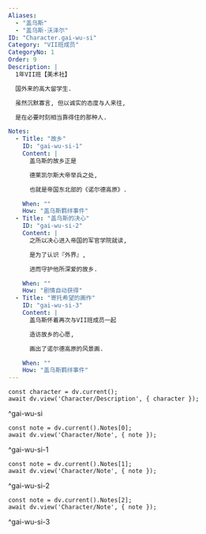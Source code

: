```yaml
---
Aliases:
  - "盖乌斯"
  - "盖乌斯·沃泽尔"
ID: "Character.gai-wu-si"
Category: "VII班成员"
CategoryNo: 1
Order: 9
Description: |
  1年VII班【美术社】

  国外来的高大留学生.

  虽然沉默寡言, 但以诚实的态度与人来往,

  是在必要时刻相当靠得住的那种人.

Notes:
  - Title: "故乡"
    ID: "gai-wu-si-1"
    Content: |
      盖乌斯的故乡正是

      德莱凯尔斯大帝举兵之处,

      也就是帝国东北部的《诺尔德高原》.

    When: ""
    How: "盖乌斯羁绊事件"
  - Title: "盖乌斯的决心"
    ID: "gai-wu-si-2"
    Content: |
      之所以决心进入帝国的军官学院就读,

      是为了认识『外界』,

      进而守护他所深爱的故乡.

    When: ""
    How: "剧情自动获得"
  - Title: "寄托希望的画作"
    ID: "gai-wu-si-3"
    Content: |
      盖乌斯怀着再次与VII班成员一起

      造访故乡的心愿,

      画出了诺尔德高原的风景画.

    When: ""
    How: "盖乌斯羁绊事件"
---
```

```dataviewjs
const character = dv.current();
await dv.view('Character/Description', { character });
```
^gai-wu-si

```dataviewjs
const note = dv.current().Notes[0];
await dv.view('Character/Note', { note });
```
^gai-wu-si-1

```dataviewjs
const note = dv.current().Notes[1];
await dv.view('Character/Note', { note });
```
^gai-wu-si-2

```dataviewjs
const note = dv.current().Notes[2];
await dv.view('Character/Note', { note });
```
^gai-wu-si-3